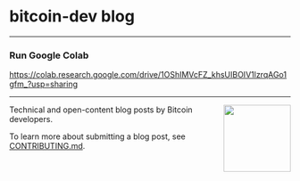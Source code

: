 # bitcoin-dev blog


-------------------------
### Run Google Colab

https://colab.research.google.com/drive/1OShIMVcFZ_khsUIBOIV1lzrqAGo1gfm_?usp=sharing

-------------------------


<img align="right" width="120" src="static/img/logo-large.png">

Technical and open-content blog posts by Bitcoin developers.

To learn more about submitting a blog post, see [CONTRIBUTING.md](CONTRIBUTING.md).
